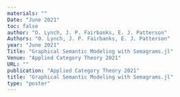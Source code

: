 ```yaml
---
materials: ""
Date: "June 2021"
toc: false
author: "O. Lynch, J. P. Fairbanks, E. J. Patterson"
Authors: "O. Lynch, J. P. Fairbanks, E. J. Patterson"
year: "June 2021"
Title: "Graphical Semantic Modeling with Semagrams.jl"
Venue: "Applied Category Theory 2021"
URL: ""
publication: "Applied Category Theory 2021"
title: "Graphical Semantic Modeling with Semagrams.jl"
type: "poster"
---
```


